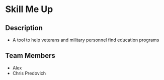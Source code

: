 # Skill Me Up

## Description

- A tool to help veterans and military personnel find education programs

## Team Members

- Alex
- Chris Predovich
